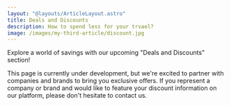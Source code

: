 ```yaml
---
layout: "@layouts/ArticleLayout.astro"
title: Deals and Discounts
description: How to spend less for your trvael?
image: /images/my-third-article/discount.jpg
---
```

Explore a world of savings with our upcoming "Deals and Discounts" section! 

This page is currently under development, but we're excited to partner with companies and brands to bring you exclusive offers. If you represent a company or brand and would like to feature your discount information on our platform, please don't hesitate to contact us. 